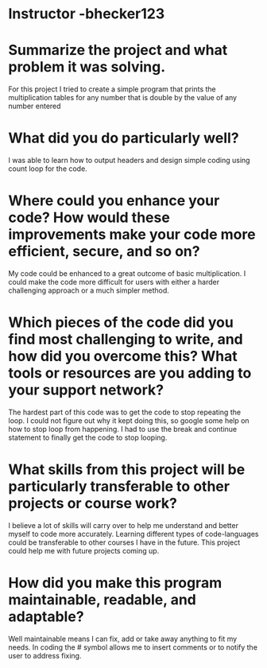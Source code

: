 # Instructor -bhecker123

# Summarize the project and what problem it was solving.
For this project I tried to create a simple program that prints the multiplication tables for any number that is double by the value of any number entered

# What did you do particularly well?
I was able to learn how to output headers and design simple coding using count loop for the code.

# Where could you enhance your code? How would these improvements make your code more efficient, secure, and so on?
My code could be enhanced to a great outcome of basic multiplication. I could make the code more difficult for users with either a harder challenging approach or a much simpler method. 

# Which pieces of the code did you find most challenging to write, and how did you overcome this? What tools or resources are you adding to your support network?
The hardest part of this code was to get the code to stop repeating the loop.  I could not figure out why it kept doing this, so google some help on how to stop loop from happening. I had to use the break and continue statement to finally get the code to stop looping.

# What skills from this project will be particularly transferable to other projects or course work?
I believe a lot of skills will carry over to help me understand and better myself to code more accurately. Learning different types of code-languages could be transferable to other courses I have in the future. This project could help me with future projects coming up.

# How did you make this program maintainable, readable, and adaptable?
Well maintainable means I can fix, add or take away anything to fit my needs. In coding the # symbol allows me to insert comments or to notify the user to address fixing.


